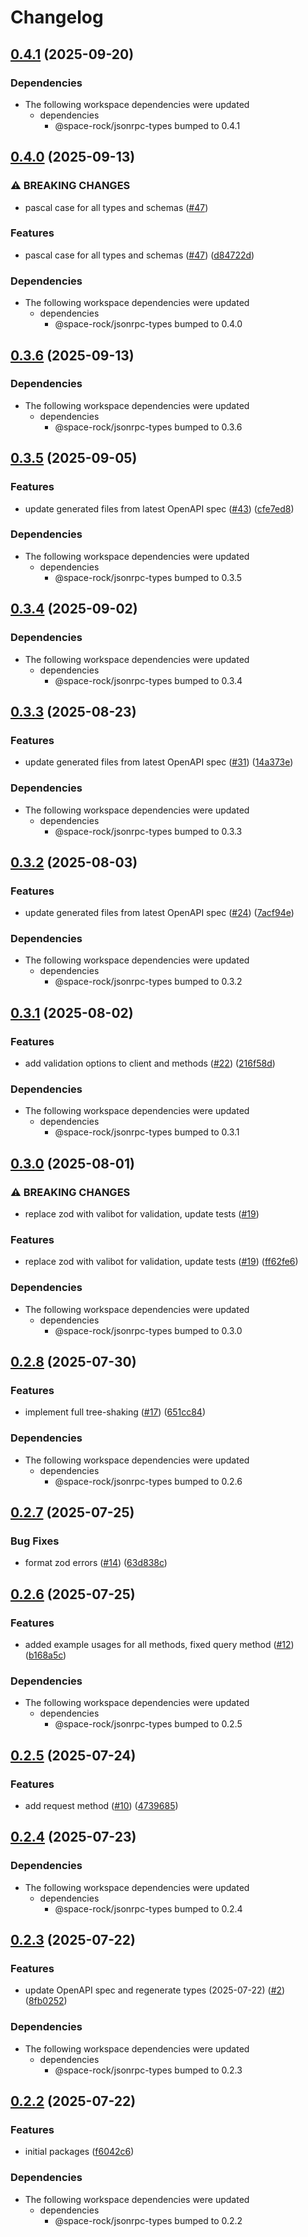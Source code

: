 # Changelog

## [0.4.1](https://github.com/space-rock/jsonrpc/compare/jsonrpc-client-v0.4.0...jsonrpc-client-v0.4.1) (2025-09-20)


### Dependencies

* The following workspace dependencies were updated
  * dependencies
    * @space-rock/jsonrpc-types bumped to 0.4.1

## [0.4.0](https://github.com/space-rock/jsonrpc/compare/jsonrpc-client-v0.3.6...jsonrpc-client-v0.4.0) (2025-09-13)


### ⚠ BREAKING CHANGES

* pascal case for all types and schemas ([#47](https://github.com/space-rock/jsonrpc/issues/47))

### Features

* pascal case for all types and schemas ([#47](https://github.com/space-rock/jsonrpc/issues/47)) ([d84722d](https://github.com/space-rock/jsonrpc/commit/d84722d1911eb936569b9c9556fc509feac5f1f1))


### Dependencies

* The following workspace dependencies were updated
  * dependencies
    * @space-rock/jsonrpc-types bumped to 0.4.0

## [0.3.6](https://github.com/space-rock/jsonrpc/compare/jsonrpc-client-v0.3.5...jsonrpc-client-v0.3.6) (2025-09-13)


### Dependencies

* The following workspace dependencies were updated
  * dependencies
    * @space-rock/jsonrpc-types bumped to 0.3.6

## [0.3.5](https://github.com/space-rock/jsonrpc/compare/jsonrpc-client-v0.3.4...jsonrpc-client-v0.3.5) (2025-09-05)


### Features

* update generated files from latest OpenAPI spec ([#43](https://github.com/space-rock/jsonrpc/issues/43)) ([cfe7ed8](https://github.com/space-rock/jsonrpc/commit/cfe7ed8ee481887ff12c42ffbd5ca6da52e31562))


### Dependencies

* The following workspace dependencies were updated
  * dependencies
    * @space-rock/jsonrpc-types bumped to 0.3.5

## [0.3.4](https://github.com/space-rock/jsonrpc/compare/jsonrpc-client-v0.3.3...jsonrpc-client-v0.3.4) (2025-09-02)


### Dependencies

* The following workspace dependencies were updated
  * dependencies
    * @space-rock/jsonrpc-types bumped to 0.3.4

## [0.3.3](https://github.com/space-rock/jsonrpc/compare/jsonrpc-client-v0.3.2...jsonrpc-client-v0.3.3) (2025-08-23)


### Features

* update generated files from latest OpenAPI spec ([#31](https://github.com/space-rock/jsonrpc/issues/31)) ([14a373e](https://github.com/space-rock/jsonrpc/commit/14a373ee3b31d9740c322a538f339e0ee9180691))


### Dependencies

* The following workspace dependencies were updated
  * dependencies
    * @space-rock/jsonrpc-types bumped to 0.3.3

## [0.3.2](https://github.com/space-rock/jsonrpc/compare/jsonrpc-client-v0.3.1...jsonrpc-client-v0.3.2) (2025-08-03)


### Features

* update generated files from latest OpenAPI spec ([#24](https://github.com/space-rock/jsonrpc/issues/24)) ([7acf94e](https://github.com/space-rock/jsonrpc/commit/7acf94e81cd62cd2e3e939f4f196344a7abfa6e8))


### Dependencies

* The following workspace dependencies were updated
  * dependencies
    * @space-rock/jsonrpc-types bumped to 0.3.2

## [0.3.1](https://github.com/space-rock/jsonrpc/compare/jsonrpc-client-v0.3.0...jsonrpc-client-v0.3.1) (2025-08-02)


### Features

* add validation options to client and methods ([#22](https://github.com/space-rock/jsonrpc/issues/22)) ([216f58d](https://github.com/space-rock/jsonrpc/commit/216f58ddc7e1959c3dd1c81fb21f1ef8176645d8))


### Dependencies

* The following workspace dependencies were updated
  * dependencies
    * @space-rock/jsonrpc-types bumped to 0.3.1

## [0.3.0](https://github.com/space-rock/jsonrpc/compare/jsonrpc-client-v0.2.8...jsonrpc-client-v0.3.0) (2025-08-01)


### ⚠ BREAKING CHANGES

* replace zod with valibot for validation, update tests ([#19](https://github.com/space-rock/jsonrpc/issues/19))

### Features

* replace zod with valibot for validation, update tests ([#19](https://github.com/space-rock/jsonrpc/issues/19)) ([ff62fe6](https://github.com/space-rock/jsonrpc/commit/ff62fe6171d9c2f9198e84f9a9d0280797d93f56))


### Dependencies

* The following workspace dependencies were updated
  * dependencies
    * @space-rock/jsonrpc-types bumped to 0.3.0

## [0.2.8](https://github.com/space-rock/jsonrpc/compare/jsonrpc-client-v0.2.7...jsonrpc-client-v0.2.8) (2025-07-30)


### Features

* implement full tree-shaking ([#17](https://github.com/space-rock/jsonrpc/issues/17)) ([651cc84](https://github.com/space-rock/jsonrpc/commit/651cc8491515135eedf8cf66bbae8c05e954b8f3))


### Dependencies

* The following workspace dependencies were updated
  * dependencies
    * @space-rock/jsonrpc-types bumped to 0.2.6

## [0.2.7](https://github.com/space-rock/jsonrpc/compare/jsonrpc-client-v0.2.6...jsonrpc-client-v0.2.7) (2025-07-25)


### Bug Fixes

* format zod errors ([#14](https://github.com/space-rock/jsonrpc/issues/14)) ([63d838c](https://github.com/space-rock/jsonrpc/commit/63d838c50ff65ab5f00cf9a30a7e2182099603c0))

## [0.2.6](https://github.com/space-rock/jsonrpc/compare/jsonrpc-client-v0.2.5...jsonrpc-client-v0.2.6) (2025-07-25)


### Features

* added example usages for all methods, fixed query method ([#12](https://github.com/space-rock/jsonrpc/issues/12)) ([b168a5c](https://github.com/space-rock/jsonrpc/commit/b168a5caa3fabc8ca7f5d55dc3a1f166530ee68c))


### Dependencies

* The following workspace dependencies were updated
  * dependencies
    * @space-rock/jsonrpc-types bumped to 0.2.5

## [0.2.5](https://github.com/space-rock/jsonrpc/compare/jsonrpc-client-v0.2.4...jsonrpc-client-v0.2.5) (2025-07-24)


### Features

* add request method ([#10](https://github.com/space-rock/jsonrpc/issues/10)) ([4739685](https://github.com/space-rock/jsonrpc/commit/47396854dc96e1a3d1c96a47d29122e82af6e6e7))

## [0.2.4](https://github.com/space-rock/jsonrpc/compare/jsonrpc-client-v0.2.3...jsonrpc-client-v0.2.4) (2025-07-23)


### Dependencies

* The following workspace dependencies were updated
  * dependencies
    * @space-rock/jsonrpc-types bumped to 0.2.4

## [0.2.3](https://github.com/space-rock/json/compare/jsonrpc-client-v0.2.2...jsonrpc-client-v0.2.3) (2025-07-22)

### Features

- update OpenAPI spec and regenerate types (2025-07-22) ([#2](https://github.com/space-rock/json/issues/2)) ([8fb0252](https://github.com/space-rock/json/commit/8fb0252931cb82adee01ef43c6eb573047cbe36a))

### Dependencies

- The following workspace dependencies were updated
  - dependencies
    - @space-rock/jsonrpc-types bumped to 0.2.3

## [0.2.2](https://github.com/space-rock/json/compare/jsonrpc-client-v0.2.1...jsonrpc-client-v0.2.2) (2025-07-22)

### Features

- initial packages ([f6042c6](https://github.com/space-rock/json/commit/f6042c63671a085531c3d51ea4b6a08270d46f3f))

### Dependencies

- The following workspace dependencies were updated
  - dependencies
    - @space-rock/jsonrpc-types bumped to 0.2.2
